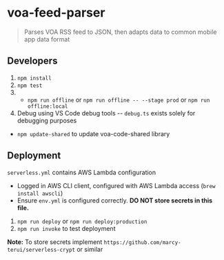 # voa-feed-parser
> Parses VOA RSS feed to JSON, then adapts data to common mobile app data format

## Developers
1. `npm install`
2. `npm test`
2. - `npm run offline` or `npm run offline -- --stage prod` or `npm run offline:local`
2. Debug using VS Code debug tools -- `debug.ts` exists solely for debugging purposes
* `npm update-shared` to update voa-code-shared library

## Deployment
`serverless.yml` contains AWS Lambda configuration
- Logged in AWS CLI client, configured with AWS Lambda access (`brew install awscli`)
- Ensure `env.yml` is configured correctly. **DO NOT store secrets in this file.**
1. `npm run deploy` or `npm run deploy:production`
2. `npm run invoke` to test deployment

**Note:** To store secrets implement `https://github.com/marcy-terui/serverless-crypt` or similar